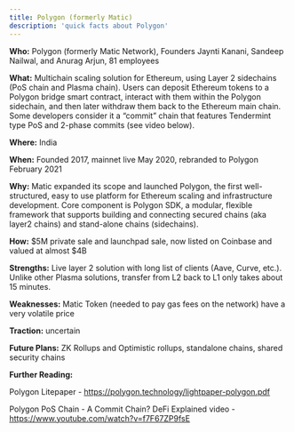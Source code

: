 ```yaml
---
title: Polygon (formerly Matic)
description: 'quick facts about Polygon'
---
```


**Who:** Polygon (formerly Matic Network), Founders Jaynti Kanani, Sandeep Nailwal, and Anurag Arjun, 81 employees

**What:** Multichain scaling solution for Ethereum, using Layer 2 sidechains (PoS chain and Plasma chain). Users can deposit Ethereum tokens to a Polygon bridge smart contract, interact with them within the Polygon sidechain, and then later withdraw them back to the Ethereum main chain. Some developers consider it a “commit” chain that features Tendermint type PoS and 2-phase commits (see video below).

**Where:** India

**When:** Founded 2017, mainnet live May 2020, rebranded to Polygon February 2021

**Why:** Matic expanded its scope and launched Polygon, the first well-structured, easy to use platform for Ethereum scaling and infrastructure development. Core component is Polygon SDK, a modular, flexible framework that supports building and connecting secured chains (aka layer2 chains) and stand-alone chains (sidechains).  

**How:** $5M private sale and launchpad sale, now listed on Coinbase and valued at almost $4B

**Strengths:** Live layer 2 solution with long list of clients (Aave, Curve, etc.). Unlike other Plasma solutions, transfer from L2 back to L1 only takes about 15 minutes.

**Weaknesses:** Matic Token (needed to pay gas fees on the network) have a very volatile price

**Traction:** uncertain  

**Future Plans:** ZK Rollups and Optimistic rollups, standalone chains, shared security chains

**Further Reading:**

Polygon Litepaper - https://polygon.technology/lightpaper-polygon.pdf

Polygon PoS Chain - A Commit Chain? DeFi Explained video - https://www.youtube.com/watch?v=f7F67ZP9fsE
